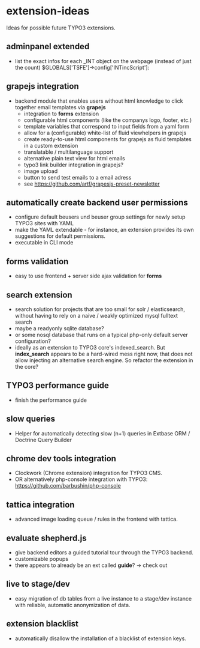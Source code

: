 # extension-ideas
Ideas for possible future TYPO3 extensions.

## adminpanel extended
- list the exact infos for each _INT object on the webpage (instead of just the count)
$GLOBALS['TSFE']->config['INTincScript']:

## grapejs integration
- backend module that enables users without html knowledge to click together email templates via **grapejs**
  - integration to **forms** extension
  - configurable html components (like the companys logo, footer, etc.)
  - template variables that correspond to input fields from a yaml form
  - allow for a (configurable) white-list of fluid viewhelpers in grapejs
  - create ready-to-use html components for grapejs as fluid templates in a custom extension 
  - translatable / multilanguage support
  - alternative plain text view for html emails
  - typo3 link builder integration in grapejs?
  - image upload
  - button to send test emails to a email adress
  - see https://github.com/artf/grapesjs-preset-newsletter

## automatically create backend user permissions
- configure default beusers und beuser group settings for newly setup TYPO3 sites with YAML
- make the YAML extendable - for instance, an extension provides its own suggestions for default permissions.
- executable in CLI mode

## forms validation
- easy to use frontend + server side ajax validation for **forms**

## search extension
- search solution for projects that are too small for solr / elasticsearch, without having to rely on a naive / weakly optimized mysql fulltext search
- maybe a readyonly sqlite database?   	 
- or some nosql database that runs on a typical php-only default server configuration?
- ideally as an extension to TYPO3 core's indexed_search. But **index_search** appears to be a hard-wired mess right now, that does not allow injecting an alternative search engine. So refactor the extension in the core?

## TYPO3 performance guide
- finish the performance guide

## slow queries
- Helper for automatically detecting slow (n+1) queries in Extbase ORM / Doctrine Query Builder

## chrome dev tools integration
- Clockwork (Chrome extension) integration for TYPO3 CMS.
- OR alternatively php-console integration with TYPO3: https://github.com/barbushin/php-console

## tattica integration
- advanced image loading queue / rules in the frontend with tattica.

## evaluate shepherd.js
- give backend editors a guided tutorial tour through the TYPO3 backend.
- customizable popups
- there appears to already be an ext called **guide**? -> check out

## live to stage/dev
- easy migration of db tables from a live instance to a stage/dev instance with reliable, automatic anonymization of data.

## extension blacklist
- automatically disallow the installation of a blacklist of extension keys.
